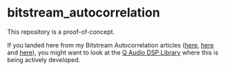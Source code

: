 # bitstream_autocorrelation

This repository is a proof-of-concept.

If you landed here from my Bitstream Autocorrelation articles ([here](https://www.cycfi.com/2018/03/fast-and-efficient-pitch-detection-bitstream-autocorrelation/), [here](https://www.cycfi.com/2018/04/fast-and-efficient-pitch-detection-bliss/) and [here](https://www.cycfi.com/2018/06/fast-and-efficient-pitch-detection-synth-tracking/)), you might want to look at the [Q Audio DSP Library](https://github.com/cycfi/Q) where this is being actively developed.

